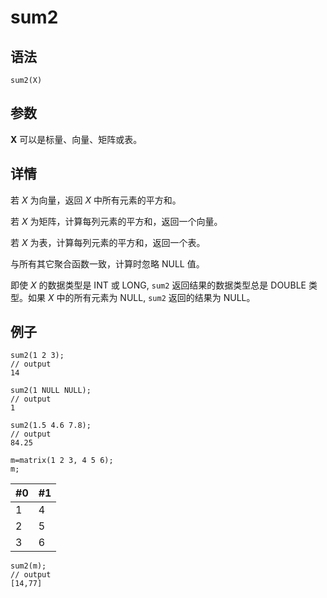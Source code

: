# sum2

## 语法

`sum2(X)`

## 参数

**X** 可以是标量、向量、矩阵或表。

## 详情

若 *X* 为向量，返回 *X* 中所有元素的平方和。

若 *X* 为矩阵，计算每列元素的平方和，返回一个向量。

若 *X* 为表，计算每列元素的平方和，返回一个表。

与所有其它聚合函数一致，计算时忽略 NULL 值。

即使 *X* 的数据类型是 INT 或 LONG, `sum2` 返回结果的数据类型总是 DOUBLE 类型。如果
*X* 中的所有元素为 NULL, `sum2` 返回的结果为 NULL。

## 例子

```
sum2(1 2 3);
// output
14

sum2(1 NULL NULL);
// output
1

sum2(1.5 4.6 7.8);
// output
84.25

m=matrix(1 2 3, 4 5 6);
m;
```

| #0 | #1 |
| --- | --- |
| 1 | 4 |
| 2 | 5 |
| 3 | 6 |

```
sum2(m);
// output
[14,77]
```

